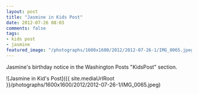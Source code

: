 ```yaml
---
layout: post
title: "Jasmine in Kids Post"
date: 2012-07-26 08:03
comments: false
tags: 
- kids post
- jasmine
featured_image: "/photographs/1600x1600/2012/2012-07-26-1/IMG_0065.jpeg"
---
```

Jasmine's birthday notice in the Washington Posts "KidsPost" section.

![Jasmine in Kid's Post]({{ site.mediaUrlRoot }}/photographs/1600x1600/2012/2012-07-26-1/IMG_0065.jpeg)

